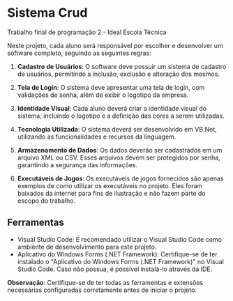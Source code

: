 # Sistema Crud

Trabalho final de programação 2 - Ideal Escola Técnica

Neste projeto, cada aluno será responsável por escolher e desenvolver um software completo, seguindo as seguintes regras:

1. **Cadastro de Usuários**: O software deve possuir um sistema de cadastro de usuários, permitindo a inclusão, exclusão e alteração dos mesmos.

2. **Tela de Login**: O sistema deve apresentar uma tela de login, com validações de senha, além de exibir o logotipo da empresa.

3. **Identidade Visual**: Cada aluno deverá criar a identidade visual do sistema, incluindo o logotipo e a definição das cores a serem utilizadas.

4. **Tecnologia Utilizada**: O sistema deverá ser desenvolvido em VB.Net, utilizando as funcionalidades e recursos da linguagem.

5. **Armazenamento de Dados**: Os dados deverão ser cadastrados em um arquivo XML ou CSV. Esses arquivos devem ser protegidos por senha, garantindo a segurança das informações.

6. **Executáveis de Jogos**: Os executáveis de jogos fornecidos são apenas exemplos de como utilizar os executáveis no projeto. Eles foram baixados da internet para fins de ilustração e não fazem parte do escopo do trabalho.

## Ferramentas

- Visual Studio Code: É recomendado utilizar o Visual Studio Code como ambiente de desenvolvimento para este projeto.
- Aplicativo do Windows Forms (.NET Framework): Certifique-se de ter instalado o "Aplicativo do Windows Forms (.NET Framework)" no Visual Studio Code. Caso não possua, é possível instalá-lo através da IDE.

**Observação**: Certifique-se de ter todas as ferramentas e extensões necessárias configuradas corretamente antes de iniciar o projeto.


